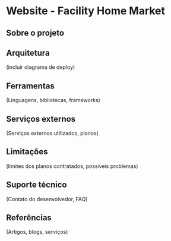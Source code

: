 # Website - Facility Home Market 

## Sobre o projeto

## Arquitetura
(incluir diagrama de deploy)

## Ferramentas
(Linguagens, bibliotecas, frameworks)

## Serviços externos
(Serviços externos utilizados, planos)

## Limitações
(limites dos planos contratados, possiveis problemas)

## Suporte técnico
(Contato do desenvolvedor, FAQ)

## Referências
(Artigos, blogs, serviços)
